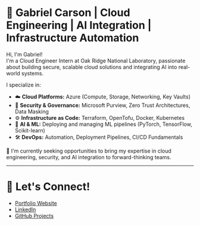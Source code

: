# 🚀 Gabriel Carson | Cloud Engineering | AI Integration | Infrastructure Automation

Hi, I'm Gabriel!  
I'm a Cloud Engineer Intern at Oak Ridge National Laboratory, passionate about building secure, scalable cloud solutions and integrating AI into real-world systems.

I specialize in:
- ☁️ **Cloud Platforms:** Azure (Compute, Storage, Networking, Key Vaults)
- 🔐 **Security & Governance:** Microsoft Purview, Zero Trust Architectures, Data Masking
- ⚙️ **Infrastructure as Code:** Terraform, OpenTofu, Docker, Kubernetes
- 🦰 **AI & ML:** Deploying and managing ML pipelines (PyTorch, TensorFlow, Scikit-learn)
- 🛠️ **DevOps:** Automation, Deployment Pipelines, CI/CD Fundamentals

🔎 I'm currently seeking opportunities to bring my expertise in cloud engineering, security, and AI integration to forward-thinking teams.

---

# 📢 Let's Connect!
- [Portfolio Website](https://resume-site-puce.vercel.app/)
- [LinkedIn](https://www.linkedin.com/in/gabriel-carson-26b140259/)
- [GitHub Projects](https://github.com/gcarson1)
